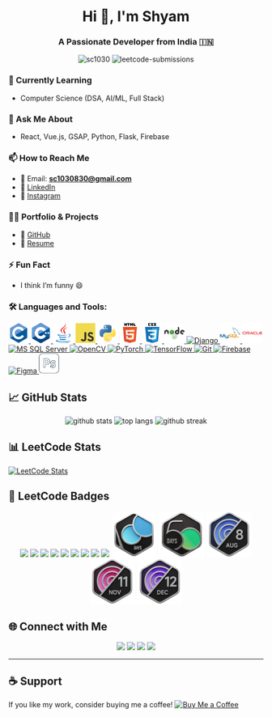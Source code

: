 <h1 align="center">Hi 👋, I'm Shyam</h1>
<h3 align="center">A Passionate Developer from India 🇮🇳</h3>

<p align="center">
  <img src="https://komarev.com/ghpvc/?username=sc1030&label=Profile%20views&color=0e75b6&style=flat" alt="sc1030" />
  <img src="https://img.shields.io/badge/LeetCode-592%20submissions%20in%20last%2012%20months-orange?style=flat&logo=leetcode" alt="leetcode-submissions" />
</p>


### 🌱 Currently Learning
- Computer Science (DSA, AI/ML, Full Stack)

### 💬 Ask Me About
- React, Vue.js, GSAP, Python, Flask, Firebase

### 📫 How to Reach Me
- 📧 Email: **sc1030830@gmail.com**
- 💼 [LinkedIn](https://www.linkedin.com/in/shyam-software-engineer/)
- 📸 [Instagram](https://instagram.com/shyamchouhan8890)

### 👨‍💻 Portfolio & Projects
- 🔗 [GitHub](https://github.com/sc1030)
- 📄 [Resume](https://github.com/sc1030/Resume/blob/main/Shyam%20Sunder%20best.pdf)

### ⚡ Fun Fact
- I think I’m funny 😄

<h3 align="left">🛠️ Languages and Tools:</h3>

<p align="left">
  <!-- Programming Languages -->
  <a href="https://www.cprogramming.com/" target="_blank" rel="noreferrer">
    <img src="https://raw.githubusercontent.com/devicons/devicon/master/icons/c/c-original.svg" alt="C" width="40" height="40"/>
  </a>
  <a href="https://www.w3schools.com/cpp/" target="_blank" rel="noreferrer">
    <img src="https://raw.githubusercontent.com/devicons/devicon/master/icons/cplusplus/cplusplus-original.svg" alt="C++" width="40" height="40"/>
  </a>
  <a href="https://www.java.com" target="_blank" rel="noreferrer">
    <img src="https://raw.githubusercontent.com/devicons/devicon/master/icons/java/java-original.svg" alt="Java" width="40" height="40"/>
  </a>
  <a href="https://developer.mozilla.org/en-US/docs/Web/JavaScript" target="_blank" rel="noreferrer">
    <img src="https://raw.githubusercontent.com/devicons/devicon/master/icons/javascript/javascript-original.svg" alt="JavaScript" width="40" height="40"/>
  </a>
  <a href="https://www.python.org" target="_blank" rel="noreferrer">
    <img src="https://raw.githubusercontent.com/devicons/devicon/master/icons/python/python-original.svg" alt="Python" width="40" height="40"/>
  </a>

  <!-- Web Development -->
  <a href="https://www.w3.org/html/" target="_blank" rel="noreferrer">
    <img src="https://raw.githubusercontent.com/devicons/devicon/master/icons/html5/html5-original-wordmark.svg" alt="HTML5" width="40" height="40"/>
  </a>
  <a href="https://www.w3schools.com/css/" target="_blank" rel="noreferrer">
    <img src="https://raw.githubusercontent.com/devicons/devicon/master/icons/css3/css3-original-wordmark.svg" alt="CSS3" width="40" height="40"/>
  </a>
  <a href="https://nodejs.org" target="_blank" rel="noreferrer">
    <img src="https://raw.githubusercontent.com/devicons/devicon/master/icons/nodejs/nodejs-original-wordmark.svg" alt="Node.js" width="40" height="40"/>
  </a>
  <a href="https://www.djangoproject.com/" target="_blank" rel="noreferrer">
    <img src="https://cdn.worldvectorlogo.com/logos/django.svg" alt="Django" width="40" height="40"/>
  </a>

  <!-- Databases -->
  <a href="https://www.mysql.com/" target="_blank" rel="noreferrer">
    <img src="https://raw.githubusercontent.com/devicons/devicon/master/icons/mysql/mysql-original-wordmark.svg" alt="MySQL" width="40" height="40"/>
  </a>
  <a href="https://www.oracle.com/" target="_blank" rel="noreferrer">
    <img src="https://raw.githubusercontent.com/devicons/devicon/master/icons/oracle/oracle-original.svg" alt="Oracle DB" width="40" height="40"/>
  </a>
  <a href="https://www.microsoft.com/en-us/sql-server" target="_blank" rel="noreferrer">
    <img src="https://www.svgrepo.com/show/303229/microsoft-sql-server-logo.svg" alt="MS SQL Server" width="40" height="40"/>
  </a>

  <!-- AI/ML & CV -->
  <a href="https://opencv.org/" target="_blank" rel="noreferrer">
    <img src="https://www.vectorlogo.zone/logos/opencv/opencv-icon.svg" alt="OpenCV" width="40" height="40"/>
  </a>
  <a href="https://pytorch.org/" target="_blank" rel="noreferrer">
    <img src="https://www.vectorlogo.zone/logos/pytorch/pytorch-icon.svg" alt="PyTorch" width="40" height="40"/>
  </a>
  <a href="https://www.tensorflow.org" target="_blank" rel="noreferrer">
    <img src="https://www.vectorlogo.zone/logos/tensorflow/tensorflow-icon.svg" alt="TensorFlow" width="40" height="40"/>
  </a>

  <!-- Tools -->
  <a href="https://git-scm.com/" target="_blank" rel="noreferrer">
    <img src="https://www.vectorlogo.zone/logos/git-scm/git-scm-icon.svg" alt="Git" width="40" height="40"/>
  </a>
  <a href="https://firebase.google.com/" target="_blank" rel="noreferrer">
    <img src="https://www.vectorlogo.zone/logos/firebase/firebase-icon.svg" alt="Firebase" width="40" height="40"/>
  </a>
  <a href="https://www.figma.com/" target="_blank" rel="noreferrer">
    <img src="https://www.vectorlogo.zone/logos/figma/figma-icon.svg" alt="Figma" width="40" height="40"/>
  </a>
  <a href="https://www.photoshop.com/en" target="_blank" rel="noreferrer">
    <img src="https://raw.githubusercontent.com/devicons/devicon/master/icons/photoshop/photoshop-line.svg" alt="Photoshop" width="40" height="40"/>
  </a>
</p>


## 📈 GitHub Stats
<p align="center">
  <img src="https://github-readme-stats.vercel.app/api?username=sc1030&show_icons=true&theme=radical" alt="github stats" />
  <img src="https://github-readme-stats.vercel.app/api/top-langs/?username=sc1030&layout=compact&theme=radical" alt="top langs" />
  <img src="https://github-readme-streak-stats.herokuapp.com/?user=sc1030&theme=radical" alt="github streak" />
</p>

## 📊 LeetCode Stats
[![LeetCode Stats](https://leetcard.jacoblin.cool/shyamchouhan?theme=dark&ext=heatmap)](https://leetcode.com/u/shyamchouhan/)
## 🏅 LeetCode Badges

<p align="center">
  <img src="https://github.com/sc1030/leetcode-badges/raw/main/2025-02.gif" width="90"/>
  <img src="https://github.com/sc1030/leetcode-badges/raw/main/2025-03.gif" width="90"/>
  <img src="https://github.com/sc1030/leetcode-badges/raw/main/2025-04.gif" width="90"/>
  <img src="https://github.com/sc1030/leetcode-badges/raw/main/100days-2025.gif" width="90"/>
  <img src="https://github.com/sc1030/leetcode-badges/raw/main/50days-2025.gif" width="90"/>
  <img src="https://github.com/sc1030/leetcode-badges/raw/main/200days-2024.gif" width="90"/>
  <img src="https://github.com/sc1030/leetcode-badges/raw/main/100days-2024.gif" width="90"/>
  <img src="https://github.com/sc1030/leetcode-badges/raw/main/50days-2024.gif" width="90"/>
  <img src="https://github.com/sc1030/leetcode-badges/raw/main/top-sql.gif" width="90"/>
  <img src="https://github.com/sc1030/leetcode-badges/raw/main/2024-100-lg.png" width="90"/>
  <img src="https://github.com/sc1030/leetcode-badges/raw/main/2024-50-lg.png" width="90"/>
  <img src="https://github.com/sc1030/leetcode-badges/raw/main/dcc-2024-8.png" width="90"/>
  <img src="https://github.com/sc1030/leetcode-badges/raw/main/dcc-2024-11.png" width="90"/>
  <img src="https://github.com/sc1030/leetcode-badges/raw/main/dcc-2024-12.png" width="90"/>
</p>









## 🌐 Connect with Me

<p align="center">
  <a href="https://linkedin.com/in/shyam-sunder" target="_blank"><img src="https://img.shields.io/badge/-LinkedIn-blue?style=flat-square&logo=linkedin" /></a>
  <a href="https://instagram.com/shyamchouhan8890" target="_blank"><img src="https://img.shields.io/badge/-Instagram-E4405F?style=flat-square&logo=instagram&logoColor=white" /></a>
  <a href="https://github.com/sc1030" target="_blank"><img src="https://img.shields.io/badge/-GitHub-181717?style=flat-square&logo=github" /></a>
  <a href="mailto:sc1030830@gmail.com"><img src="https://img.shields.io/badge/-Email-D14836?style=flat-square&logo=gmail&logoColor=white" /></a>
</p>

---
## ☕ Support
If you like my work, consider buying me a coffee!
[![Buy Me a Coffee](https://img.shields.io/badge/-Buy%20Me%20a%20Coffee-ff813f?style=flat-square&logo=buy-me-a-coffee&logoColor=white)](https://buymeacoffee.com/your-username)
